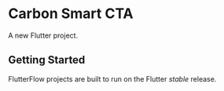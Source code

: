 # Carbon Smart CTA

A new Flutter project.

## Getting Started

FlutterFlow projects are built to run on the Flutter _stable_ release.
